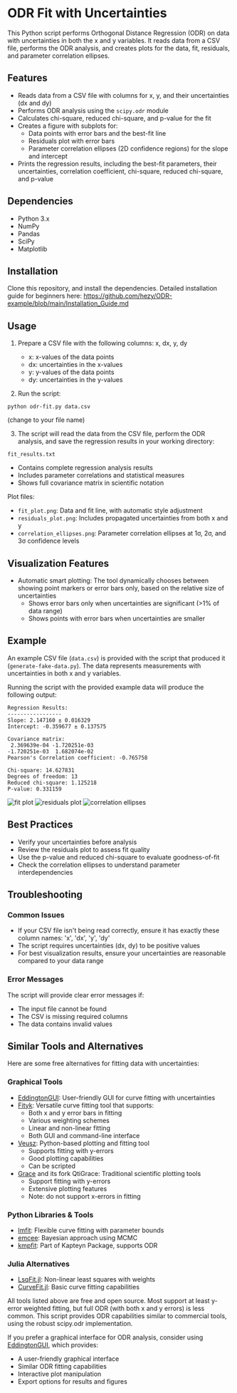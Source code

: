 # ODR Fit with Uncertainties

This Python script performs Orthogonal Distance Regression (ODR) on data with uncertainties in both the x and y variables. It reads data from a CSV file, performs the ODR analysis, and creates plots for the data, fit, residuals, and parameter correlation ellipses.

## Features

- Reads data from a CSV file with columns for x, y, and their uncertainties (dx and dy)
- Performs ODR analysis using the `scipy.odr` module
- Calculates chi-square, reduced chi-square, and p-value for the fit
- Creates a figure with subplots for:
  - Data points with error bars and the best-fit line
  - Residuals plot with error bars
  - Parameter correlation ellipses (2D confidence regions) for the slope and intercept
- Prints the regression results, including the best-fit parameters, their uncertainties, correlation coefficient, chi-square, reduced chi-square, and p-value

## Dependencies

- Python 3.x
- NumPy
- Pandas
- SciPy
- Matplotlib

## Installation

Clone this repository, and install the dependencies.
Detailed installation guide for beginners here:
https://github.com/hezy/ODR-example/blob/main/Installation_Guide.md

## Usage

1. Prepare a CSV file with the following columns: x, dx, y, dy
   - x: x-values of the data points
   - dx: uncertainties in the x-values
   - y: y-values of the data points
   - dy: uncertainties in the y-values

2. Run the script:
```
python odr-fit.py data.csv
```
(change to your file name)

3. The script will read the data from the CSV file, perform the ODR analysis, and save the regression results in your working directory:

`fit_results.txt`
   - Contains complete regression analysis results
   - Includes parameter correlations and statistical measures
   - Shows full covariance matrix in scientific notation

Plot files:
   - `fit_plot.png`: Data and fit line, with automatic style adjustment
   - `residuals_plot.png`: Includes propagated uncertainties from both x and y
   - `correlation_ellipses.png`: Parameter correlation ellipses at 1σ, 2σ, and 3σ confidence levels

## Visualization Features
- Automatic smart plotting: The tool dynamically chooses between showing point markers or error bars only, based on the relative size of uncertainties
  - Shows error bars only when uncertainties are significant (>1% of data range)
  - Shows points with error bars when uncertainties are smaller

## Example

An example CSV file (`data.csv`) is provided with the script that produced it (`generate-fake-data.py`). The data represents measurements with uncertainties in both x and y variables.

Running the script with the provided example data will produce the following output:

```
Regression Results:
-----------------
Slope: 2.147160 ± 0.016329
Intercept: -0.359677 ± 0.137575

Covariance matrix:
 2.369639e-04 -1.720251e-03
-1.720251e-03  1.682074e-02
Pearson's Correlation coefficient: -0.765758

Chi-square: 14.627831
Degrees of freedom: 13
Reduced chi-square: 1.125218
P-value: 0.331159
```

![fit plot](https://github.com/hezy/ODR-example/blob/main/fit_plot.png?raw=true)
![residuals plot](https://github.com/hezy/ODR-example/blob/main/residuals_plot.png?raw=true)
![correlation ellipses](https://github.com/hezy/ODR-example/blob/main/correlation_ellipses.png?raw=true)

## Best Practices

- Verify your uncertainties before analysis
- Review the residuals plot to assess fit quality
- Use the p-value and reduced chi-square to evaluate goodness-of-fit
- Check the correlation ellipses to understand parameter interdependencies

## Troubleshooting

### Common Issues
- If your CSV file isn't being read correctly, ensure it has exactly these column names: 'x', 'dx', 'y', 'dy'
- The script requires uncertainties (dx, dy) to be positive values
- For best visualization results, ensure your uncertainties are reasonable compared to your data range

### Error Messages
The script will provide clear error messages if:
- The input file cannot be found
- The CSV is missing required columns
- The data contains invalid values

## Similar Tools and Alternatives

Here are some free alternatives for fitting data with uncertainties:

### Graphical Tools
- [EddingtonGUI](https://github.com/EddLabs/eddington-gui): User-friendly GUI for curve fitting with uncertainties
- [Fityk](https://fityk.nieto.pl/): Versatile curve fitting tool that supports:
  - Both x and y error bars in fitting
  - Various weighting schemes
  - Linear and non-linear fitting
  - Both GUI and command-line interface
- [Veusz](https://veusz.github.io/): Python-based plotting and fitting tool
  - Supports fitting with y-errors
  - Good plotting capabilities
  - Can be scripted
- [Grace](https://plasma-gate.weizmann.ac.il/Grace/) and its fork QtiGrace: Traditional scientific plotting tools
  - Support fitting with y-errors
  - Extensive plotting features
  - Note: do not support x-errors in fitting

### Python Libraries & Tools
- [lmfit](https://lmfit.github.io/lmfit-py/): Flexible curve fitting with parameter bounds
- [emcee](https://emcee.readthedocs.io/): Bayesian approach using MCMC
- [kmpfit](https://www.astro.rug.nl/software/kapteyn/kmpfittutorial.html): Part of Kapteyn Package, supports ODR

### Julia Alternatives
- [LsqFit.jl](https://github.com/JuliaOpt/LsqFit.jl): Non-linear least squares with weights
- [CurveFit.jl](https://www.juliapackages.com/p/curvefit): Basic curve fitting capabilities

All tools listed above are free and open source. Most support at least y-error weighted fitting, but full ODR (with both x and y errors) is less common. This script provides ODR capabilities similar to commercial tools, using the robust scipy.odr implementation.

If you prefer a graphical interface for ODR analysis, consider using [EddingtonGUI](https://github.com/EddLabs/eddington-gui), which provides:
- A user-friendly graphical interface
- Similar ODR fitting capabilities
- Interactive plot manipulation
- Export options for results and figures
